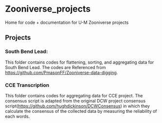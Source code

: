 # Zooniverse_projects
Home for code + documentation for U-M Zooniverse projects

## Projects

### South Bend Lead:
This folder contains codes for flattening, sorting, and aggregating data for South Bend Lead.
The codes are Referenced from https://github.com/PmasonFF/Zooniverse-data-digging.

### CCE Transcription
This folder contains codes for aggregating data for CCE project.
The consensus script is adapted from the original DCW project consensus script(https://github.com/hughdickinson/DCWConsensus)
in which they calculate the consensus of the collected data by measuring the reliability of each words.
